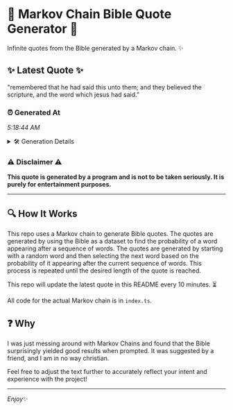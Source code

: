 # 📖 Markov Chain Bible Quote Generator 📖

Infinite quotes from the Bible generated by a Markov chain. ✨

## ✨ Latest Quote ✨
"remembered that he had said this unto them; and they believed the scripture, and the word which jesus had said."

### ⏰ Generated At
*5:18:44 AM*

<details>
    <summary>🛠️ Generation Details</summary>
    <p>
        <strong>🌱 Seed:</strong> remembered<br>
        <strong>🔄 Iterations:</strong> 19<br>
        <strong>📜 Context History:</strong><br>[ remembered ]: that<br>[ remembered, that ]: he<br>[ remembered, that, he ]: had<br>[ remembered, that, he, had ]: said<br>[ remembered, that, he, had, said ]: this<br>[ remembered, that, he, had, said, this ]: unto<br>[ that, he, had, said, this, unto ]: them;<br>[ he, had, said, this, unto, them; ]: and<br>[ had, said, this, unto, them;, and ]: they<br>[ said, this, unto, them;, and, they ]: believed<br>[ this, unto, them;, and, they, believed ]: the<br>[ unto, them;, and, they, believed, the ]: scripture,<br>[ them;, and, they, believed, the, scripture, ]: and<br>[ and, they, believed, the, scripture,, and ]: the<br>[ they, believed, the, scripture,, and, the ]: word<br>[ believed, the, scripture,, and, the, word ]: which<br>[ the, scripture,, and, the, word, which ]: jesus<br>[ scripture,, and, the, word, which, jesus ]: had<br>[ and, the, word, which, jesus, had ]: said.<br>
    </p>
</details>

### ⚠️ Disclaimer ⚠️
**This quote is generated by a program and is not to be taken seriously. It is purely for entertainment purposes.**

---

## 🔍 How It Works

This repo uses a Markov chain to generate Bible quotes. The quotes are generated by using the Bible as a dataset to find the probability of a word appearing after a sequence of words. The quotes are generated by starting with a random word and then selecting the next word based on the probability of it appearing after the current sequence of words. This process is repeated until the desired length of the quote is reached.

This repo will update the latest quote in this README every 10 minutes. ⏳

All code for the actual Markov chain is in `index.ts`.

## ❓ Why

I was just messing around with Markov Chains and found that the Bible surprisingly yielded good results when prompted. 
It was suggested by a friend, and I am in no way christian.

Feel free to adjust the text further to accurately reflect your intent and experience with the project!

---

*Enjoy*✨
